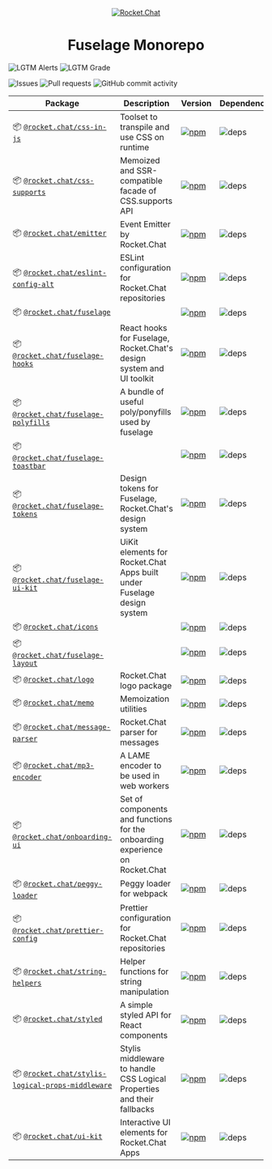 <p align="center">
  <a href="https://rocket.chat" title="Rocket.Chat">
    <img src="https://github.com/RocketChat/Rocket.Chat.Artwork/raw/master/Logos/2020/png/logo-horizontal-red.png" alt="Rocket.Chat" />
  </a>
</p>

<h1 align="center">Fuselage Monorepo</h1>

![LGTM Alerts](https://img.shields.io/lgtm/alerts/github/RocketChat/Rocket.Chat.Fuselage?style=flat-square)
![LGTM Grade](https://img.shields.io/lgtm/grade/javascript/github/RocketChat/Rocket.Chat.Fuselage?style=flat-square)

![Issues](https://img.shields.io/github/issues/RocketChat/Rocket.Chat.Fuselage?style=flat-square)
![Pull requests](https://img.shields.io/github/issues-pr/RocketChat/Rocket.Chat.Fuselage?style=flat-square)
![GitHub commit activity](https://img.shields.io/github/commit-activity/m/RocketChat/Rocket.Chat.Fuselage?style=flat-square)

| Package                                                                                        | Description                                                                  | Version                                                                                                                                                 | Dependencies                                                                                                                            |
| ---------------------------------------------------------------------------------------------- | ---------------------------------------------------------------------------- | ------------------------------------------------------------------------------------------------------------------------------------------------------- | --------------------------------------------------------------------------------------------------------------------------------------- |
| 📦 [`@rocket.chat/css-in-js`](/packages/css-in-js)                                             | Toolset to transpile and use CSS on runtime                                  | [![npm](https://img.shields.io/npm/v/@rocket.chat/css-in-js?style=flat-square)](https://www.npmjs.com/package/@rocket.chat/icons)                       | ![deps](https://img.shields.io/david/RocketChat/Rocket.Chat.Fuselage?path=packages%2Fcss-in-js&style=flat-square)                       |
| 📦 [`@rocket.chat/css-supports`](/packages/css-supports)                                       | Memoized and SSR-compatible facade of CSS.supports API                       | [![npm](https://img.shields.io/npm/v/@rocket.chat/css-supports?style=flat-square)](https://www.npmjs.com/package/@rocket.chat/icons)                    | ![deps](https://img.shields.io/david/RocketChat/Rocket.Chat.Fuselage?path=packages%2Fcss-supports&style=flat-square)                    |
| 📦 [`@rocket.chat/emitter`](/packages/emitter)                                                 | Event Emitter by Rocket.Chat                                                 | [![npm](https://img.shields.io/npm/v/@rocket.chat/emitter?style=flat-square)](https://www.npmjs.com/package/@rocket.chat/icons)                         | ![deps](https://img.shields.io/david/RocketChat/Rocket.Chat.Fuselage?path=packages%2Femitter&style=flat-square)                         |
| 📦 [`@rocket.chat/eslint-config-alt`](/packages/eslint-config-alt)                             | ESLint configuration for Rocket.Chat repositories                            | [![npm](https://img.shields.io/npm/v/@rocket.chat/eslint-config-alt?style=flat-square)](https://www.npmjs.com/package/@rocket.chat/icons)               | ![deps](https://img.shields.io/david/RocketChat/Rocket.Chat.Fuselage?path=packages%2Feslint-config-alt&style=flat-square)               |
| 📦 [`@rocket.chat/fuselage`](/packages/fuselage)                                               |                                                                              | [![npm](https://img.shields.io/npm/v/@rocket.chat/fuselage?style=flat-square)](https://www.npmjs.com/package/@rocket.chat/icons)                        | ![deps](https://img.shields.io/david/RocketChat/Rocket.Chat.Fuselage?path=packages%2Ffuselage&style=flat-square)                        |
| 📦 [`@rocket.chat/fuselage-hooks`](/packages/fuselage-hooks)                                   | React hooks for Fuselage, Rocket.Chat's design system and UI toolkit         | [![npm](https://img.shields.io/npm/v/@rocket.chat/fuselage-hooks?style=flat-square)](https://www.npmjs.com/package/@rocket.chat/icons)                  | ![deps](https://img.shields.io/david/RocketChat/Rocket.Chat.Fuselage?path=packages%2Ffuselage-hooks&style=flat-square)                  |
| 📦 [`@rocket.chat/fuselage-polyfills`](/packages/fuselage-polyfills)                           | A bundle of useful poly/ponyfills used by fuselage                           | [![npm](https://img.shields.io/npm/v/@rocket.chat/fuselage-polyfills?style=flat-square)](https://www.npmjs.com/package/@rocket.chat/icons)              | ![deps](https://img.shields.io/david/RocketChat/Rocket.Chat.Fuselage?path=packages%2Ffuselage-polyfills&style=flat-square)              |
| 📦 [`@rocket.chat/fuselage-toastbar`](/packages/fuselage-toastbar)                             |                                                                              | [![npm](https://img.shields.io/npm/v/@rocket.chat/fuselage-toastbar?style=flat-square)](https://www.npmjs.com/package/@rocket.chat/icons)               | ![deps](https://img.shields.io/david/RocketChat/Rocket.Chat.Fuselage?path=packages%2Ffuselage-toastbar&style=flat-square)               |
| 📦 [`@rocket.chat/fuselage-tokens`](/packages/fuselage-tokens)                                 | Design tokens for Fuselage, Rocket.Chat's design system                      | [![npm](https://img.shields.io/npm/v/@rocket.chat/fuselage-tokens?style=flat-square)](https://www.npmjs.com/package/@rocket.chat/icons)                 | ![deps](https://img.shields.io/david/RocketChat/Rocket.Chat.Fuselage?path=packages%2Ffuselage-tokens&style=flat-square)                 |
| 📦 [`@rocket.chat/fuselage-ui-kit`](/packages/fuselage-ui-kit)                                 | UiKit elements for Rocket.Chat Apps built under Fuselage design system       | [![npm](https://img.shields.io/npm/v/@rocket.chat/fuselage-ui-kit?style=flat-square)](https://www.npmjs.com/package/@rocket.chat/icons)                 | ![deps](https://img.shields.io/david/RocketChat/Rocket.Chat.Fuselage?path=packages%2Ffuselage-ui-kit&style=flat-square)                 |
| 📦 [`@rocket.chat/icons`](/packages/icons)                                                     |                                                                              | [![npm](https://img.shields.io/npm/v/@rocket.chat/icons?style=flat-square)](https://www.npmjs.com/package/@rocket.chat/icons)                           | ![deps](https://img.shields.io/david/RocketChat/Rocket.Chat.Fuselage?path=packages%2Ficons&style=flat-square)                           |
| 📦 [`@rocket.chat/fuselage-layout`](/packages/layout)                                          |                                                                              | [![npm](https://img.shields.io/npm/v/@rocket.chat/fuselage-layout?style=flat-square)](https://www.npmjs.com/package/@rocket.chat/icons)                 | ![deps](https://img.shields.io/david/RocketChat/Rocket.Chat.Fuselage?path=packages%2Flayout&style=flat-square)                          |
| 📦 [`@rocket.chat/logo`](/packages/logo)                                                       | Rocket.Chat logo package                                                     | [![npm](https://img.shields.io/npm/v/@rocket.chat/logo?style=flat-square)](https://www.npmjs.com/package/@rocket.chat/icons)                            | ![deps](https://img.shields.io/david/RocketChat/Rocket.Chat.Fuselage?path=packages%2Flogo&style=flat-square)                            |
| 📦 [`@rocket.chat/memo`](/packages/memo)                                                       | Memoization utilities                                                        | [![npm](https://img.shields.io/npm/v/@rocket.chat/memo?style=flat-square)](https://www.npmjs.com/package/@rocket.chat/icons)                            | ![deps](https://img.shields.io/david/RocketChat/Rocket.Chat.Fuselage?path=packages%2Fmemo&style=flat-square)                            |
| 📦 [`@rocket.chat/message-parser`](/packages/message-parser)                                   | Rocket.Chat parser for messages                                              | [![npm](https://img.shields.io/npm/v/@rocket.chat/message-parser?style=flat-square)](https://www.npmjs.com/package/@rocket.chat/icons)                  | ![deps](https://img.shields.io/david/RocketChat/Rocket.Chat.Fuselage?path=packages%2Fmessage-parser&style=flat-square)                  |
| 📦 [`@rocket.chat/mp3-encoder`](/packages/mp3-encoder)                                         | A LAME encoder to be used in web workers                                     | [![npm](https://img.shields.io/npm/v/@rocket.chat/mp3-encoder?style=flat-square)](https://www.npmjs.com/package/@rocket.chat/icons)                     | ![deps](https://img.shields.io/david/RocketChat/Rocket.Chat.Fuselage?path=packages%2Fmp3-encoder&style=flat-square)                     |
| 📦 [`@rocket.chat/onboarding-ui`](/packages/onboarding-ui)                                     | Set of components and functions for the onboarding experience on Rocket.Chat | [![npm](https://img.shields.io/npm/v/@rocket.chat/onboarding-ui?style=flat-square)](https://www.npmjs.com/package/@rocket.chat/icons)                   | ![deps](https://img.shields.io/david/RocketChat/Rocket.Chat.Fuselage?path=packages%2Fonboarding-ui&style=flat-square)                   |
| 📦 [`@rocket.chat/peggy-loader`](/packages/peggy-loader)                                       | Peggy loader for webpack                                                     | [![npm](https://img.shields.io/npm/v/@rocket.chat/peggy-loader?style=flat-square)](https://www.npmjs.com/package/@rocket.chat/icons)                    | ![deps](https://img.shields.io/david/RocketChat/Rocket.Chat.Fuselage?path=packages%2Fpeggy-loader&style=flat-square)                    |
| 📦 [`@rocket.chat/prettier-config`](/packages/prettier-config)                                 | Prettier configuration for Rocket.Chat repositories                          | [![npm](https://img.shields.io/npm/v/@rocket.chat/prettier-config?style=flat-square)](https://www.npmjs.com/package/@rocket.chat/icons)                 | ![deps](https://img.shields.io/david/RocketChat/Rocket.Chat.Fuselage?path=packages%2Fprettier-config&style=flat-square)                 |
| 📦 [`@rocket.chat/string-helpers`](/packages/string-helpers)                                   | Helper functions for string manipulation                                     | [![npm](https://img.shields.io/npm/v/@rocket.chat/string-helpers?style=flat-square)](https://www.npmjs.com/package/@rocket.chat/icons)                  | ![deps](https://img.shields.io/david/RocketChat/Rocket.Chat.Fuselage?path=packages%2Fstring-helpers&style=flat-square)                  |
| 📦 [`@rocket.chat/styled`](/packages/styled)                                                   | A simple styled API for React components                                     | [![npm](https://img.shields.io/npm/v/@rocket.chat/styled?style=flat-square)](https://www.npmjs.com/package/@rocket.chat/icons)                          | ![deps](https://img.shields.io/david/RocketChat/Rocket.Chat.Fuselage?path=packages%2Fstyled&style=flat-square)                          |
| 📦 [`@rocket.chat/stylis-logical-props-middleware`](/packages/stylis-logical-props-middleware) | Stylis middleware to handle CSS Logical Properties and their fallbacks       | [![npm](https://img.shields.io/npm/v/@rocket.chat/stylis-logical-props-middleware?style=flat-square)](https://www.npmjs.com/package/@rocket.chat/icons) | ![deps](https://img.shields.io/david/RocketChat/Rocket.Chat.Fuselage?path=packages%2Fstylis-logical-props-middleware&style=flat-square) |
| 📦 [`@rocket.chat/ui-kit`](/packages/ui-kit)                                                   | Interactive UI elements for Rocket.Chat Apps                                 | [![npm](https://img.shields.io/npm/v/@rocket.chat/ui-kit?style=flat-square)](https://www.npmjs.com/package/@rocket.chat/icons)                          | ![deps](https://img.shields.io/david/RocketChat/Rocket.Chat.Fuselage?path=packages%2Fui-kit&style=flat-square)                          |
